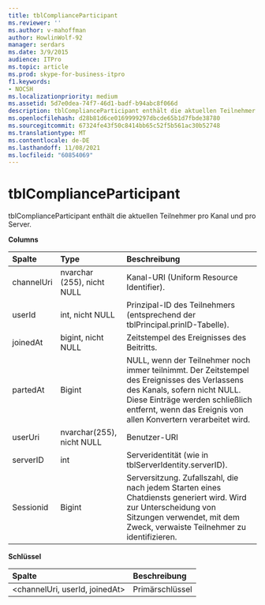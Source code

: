 ```yaml
---
title: tblComplianceParticipant
ms.reviewer: ''
ms.author: v-mahoffman
author: HowlinWolf-92
manager: serdars
ms.date: 3/9/2015
audience: ITPro
ms.topic: article
ms.prod: skype-for-business-itpro
f1.keywords:
- NOCSH
ms.localizationpriority: medium
ms.assetid: 5d7e0dea-74f7-46d1-badf-b94abc8f066d
description: tblComplianceParticipant enthält die aktuellen Teilnehmer pro Kanal und pro Server.
ms.openlocfilehash: d28b81d6ce0169999297dbcde65b1d7fbde38780
ms.sourcegitcommit: 67324fe43f50c8414bb65c52f5b561ac30b52748
ms.translationtype: MT
ms.contentlocale: de-DE
ms.lasthandoff: 11/08/2021
ms.locfileid: "60854069"
---
```

# <a name="tblcomplianceparticipant"></a>tblComplianceParticipant
 
tblComplianceParticipant enthält die aktuellen Teilnehmer pro Kanal und pro Server.
  
**Columns**

|**Spalte**|**Type**|**Beschreibung**|
|:-----|:-----|:-----|
|channelUri  <br/> |nvarchar (255), nicht NULL  <br/> |Kanal-URI (Uniform Resource Identifier).  <br/> |
|userId  <br/> |int, nicht NULL  <br/> |Prinzipal-ID des Teilnehmers (entsprechend der tblPrincipal.prinID-Tabelle).  <br/> |
|joinedAt  <br/> |bigint, nicht NULL  <br/> |Zeitstempel des Ereignisses des Beitritts.  <br/> |
|partedAt  <br/> |Bigint  <br/> |NULL, wenn der Teilnehmer noch immer teilnimmt. Der Zeitstempel des Ereignisses des Verlassens des Kanals, sofern nicht NULL.  <br/> Diese Einträge werden schließlich entfernt, wenn das Ereignis von allen Konvertern verarbeitet wird.  <br/> |
|userUri  <br/> |nvarchar(255), nicht NULL  <br/> |Benutzer-URI  <br/> |
|serverID  <br/> |int  <br/> |Serveridentität (wie in tblServerIdentity.serverID).  <br/> |
|Sessionid  <br/> |Bigint  <br/> |Serversitzung. Zufallszahl, die nach jedem Starten eines Chatdiensts generiert wird. Wird zur Unterscheidung von Sitzungen verwendet, mit dem Zweck, verwaiste Teilnehmer zu identifizieren.  <br/> |
   
**Schlüssel**

|**Spalte**|**Beschreibung**|
|:-----|:-----|
|\<channelUri, userId, joinedAt\>  <br/> |Primärschlüssel  <br/> |
   

